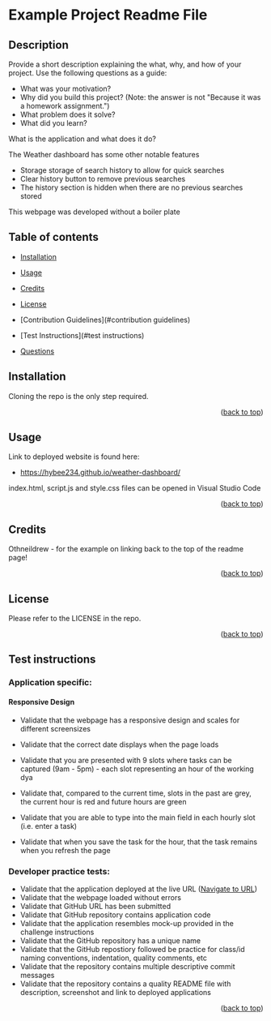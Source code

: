 <a name="readme-top"></a>

# Example Project Readme File 


## Description

Provide a short description explaining the what, why, and how of your project. Use the following questions as a guide:

- What was your motivation?
- Why did you build this project? (Note: the answer is not "Because it was a homework assignment.")
- What problem does it solve?
- What did you learn?

What is the application and what does it do?

The Weather dashboard has some other notable features
* Storage storage of search history to allow for quick searches
* Clear history button to remove previous searches
* The history section is hidden when there are no previous searches stored

This webpage was developed without a boiler plate

## Table of contents

- <a href="#installation">Installation</a>

- <a href="#usage">Usage</a>

- [Credits](#credits)
- [License](#license)
- [Contribution Guidelines](#contribution guidelines)
- [Test Instructions](#test instructions)
- [Questions](#questions)

## Installation <a name="installation"></a>

Cloning the repo is the only step required.

<p align="right">(<a href="#readme-top">back to top</a>)</p>


## Usage <a name="usage"></a>

<a name="URL"></a>
Link to deployed website is found here:
* https://hybee234.github.io/weather-dashboard/
  
index.html, script.js and style.css files can be opened in Visual Studio Code

<p align="right">(<a href="#readme-top">back to top</a>)</p>
 

## Credits
Othneildrew - for the example on linking back to the top of the readme page!

<p align="right">(<a href="#readme-top">back to top</a>)</p>

## License

Please refer to the LICENSE in the repo.
<p align="right">(<a href="#readme-top">back to top</a>)</p>

## Test instructions

### Application specific:



#### Responsive Design
* Validate that the webpage has a responsive design and scales for different screensizes

* Validate that the correct date displays when the page loads
* Validate that you are presented with 9 slots where tasks can be captured (9am - 5pm) - each slot representing an hour of the working dya
* Validate that, compared to the current time, slots in the past are grey, the current hour is red and future hours are green
* Validate that you are able to type into the main field in each hourly slot (i.e. enter a task)
* Validate that when you save the task for the hour, that the task remains when you refresh the page

### Developer practice tests:
* Validate that the application deployed at the live URL (<a href="#URL">Navigate to URL</a>)
* Validate that the webpage loaded without errors
* Validate that GitHub URL has been submitted
* Validate that GitHub repository contains application code
* Validate that the application resembles mock-up provided in the challenge instructions
* Validate that the GitHub repository has a unique name
* Validate that the GitHub repostiory followed be practice for class/id naming conventions, indentation, quality comments, etc
* Validate that the repository contains multiple descriptive commit messages
* Validate that the repository contains a quality README file with description, screenshot and link to deployed applications

<p align="right">(<a href="#readme-top">back to top</a>)</p>

